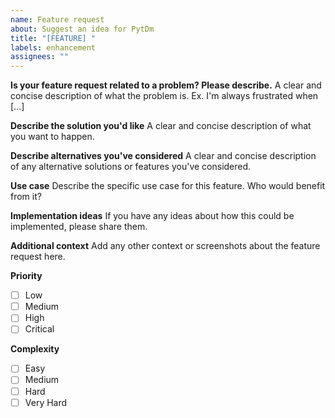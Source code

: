 ```yaml
---
name: Feature request
about: Suggest an idea for PytDm
title: "[FEATURE] "
labels: enhancement
assignees: ""
---
```


**Is your feature request related to a problem? Please describe.**
A clear and concise description of what the problem is. Ex. I'm always frustrated when [...]

**Describe the solution you'd like**
A clear and concise description of what you want to happen.

**Describe alternatives you've considered**
A clear and concise description of any alternative solutions or features you've considered.

**Use case**
Describe the specific use case for this feature. Who would benefit from it?

**Implementation ideas**
If you have any ideas about how this could be implemented, please share them.

**Additional context**
Add any other context or screenshots about the feature request here.

**Priority**

- [ ] Low
- [ ] Medium
- [ ] High
- [ ] Critical

**Complexity**

- [ ] Easy
- [ ] Medium
- [ ] Hard
- [ ] Very Hard
